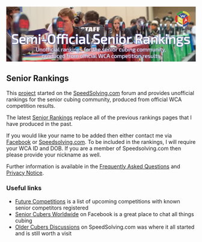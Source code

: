 ![alt text](img/logo.jpg "logo")
## Senior Rankings

This [project](https://github.com/Logiqx/wca-ipy) started on the [SpeedSolving.com](https://www.speedsolving.com/forum/threads/how-fast-are-the-over-40s-in-competitions.54128/) forum and provides unofficial rankings for the senior cubing community, produced from official WCA competition results.

The latest [Senior Rankings](Senior_Rankings.html) replace all of the previous rankings pages that I have produced in the past.

If you would like your name to be added then either contact me via [Facebook](https://www.facebook.com/michael.george.545) or [Speedsolving.com](https://www.speedsolving.com/forum/members/logiqx.17180/). To be included in the rankings, I will require your WCA ID and DOB. If you are a member of Speedsolving.com then please provide your nickname as well.

Further information is available in the [Frequently Asked Questions](FAQ.md) and [Privacy Notice](Privacy_Notice.md).


### Useful links

* [Future Competitions](Future_Competitions.html) is a list of upcoming competitions with known senior competitors registered
* [Senior Cubers Worldwide](https://www.facebook.com/groups/1604105099735401) on Facebook is a great place to chat all things cubing
* [Older Cubers Discussions](https://speedsolving.com/threads/older-cubers-discussions.37405/) on SpeedSolving.com was where it all started and is still worth a visit

